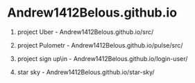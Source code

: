 # Andrew1412Belous.github.io

1) project Uber - Andrew1412Belous.github.io/src/

2) project Pulometr - Andrew1412Belous.github.io/pulse/src/

3) project sign up\in - Andrew1412Belous.github.io/login-user/

4) star sky - Andrew1412Belous.github.io/star-sky/
